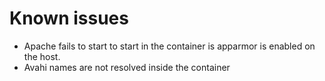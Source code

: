 # Known issues

* Apache fails to start to start in the container is apparmor is enabled on the host.
* Avahi names are not resolved inside the container

